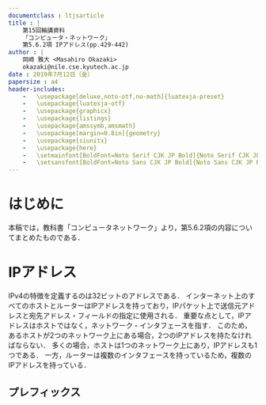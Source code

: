 ```yaml
---
documentclass : ltjsarticle
title : |
	第15回輪講資料  
	「コンピュータ・ネットワーク」  
	第5.6.2項 IPアドレス(pp.429-442)
author : |
	岡崎 雅大 <Masahiro Okazaki>  
	okazaki@nile.cse.kyutech.ac.jp
date : 2019年7月12日（金）
papersize : a4
header-includes:
	-	\usepackage[deluxe,noto-otf,no-math]{luatexja-preset}
	-	\usepackage{luatexja-otf}
	-	\usepackage{graphicx}
	-	\usepackage{listings}
	-	\usepackage{amssymb,amsmath}
	-	\usepackage[margin=0.8in]{geometry}
	-	\usepackage{siunitx}
	-	\usepackage{here}
	-	\setmainfont[BoldFont=Noto Serif CJK JP Bold]{Noto Serif CJK JP Regular}
	-	\setsansfont[BoldFont=Noto Sans CJK JP Bold]{Noto Sans CJK JP Regular}
---
```


# はじめに
本稿では，教科書「コンピュータネットワーク」より，第5.6.2項の内容についてまとめたものである．

# IPアドレス
IPv4の特徴を定義するのは32ビットのアドレスである．
インターネット上のすべてのホストとルーターはIPアドレスを持っており，IPパケット上で送信元アドレスと宛先アドレス・フィールドの指定に使用される．
重要な点として，IPアドレスはホストではなく，ネットワーク・インタフェースを指す．
このため，あるホストが2つのネットワーク上にある場合，2つのIPアドレスを持たなければならない．
多くの場合，ホストは1つのネットワーク上にあり，IPアドレスも1つである．
一方，ルーターは複数のインタフェースを持っているため，複数のIPアドレスを持っている．

## プレフィックス